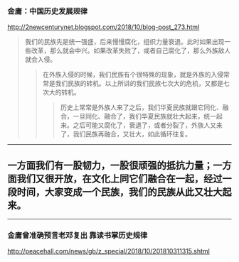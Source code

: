 ### 金庸：中国历史发展规律
http://2newcenturynet.blogspot.com/2018/10/blog-post_273.html
>我们的民族先是统一强盛，后来慢慢腐化，组织力量衰退。此时如果出现一些改革，那么就会中兴。如果改革失败了，或者自己腐化了，那么外族敌人就会入侵。
>>在外族入侵的时候，我们民族有个很特殊的现象，就是外族的入侵常常是我们民族的转机。以上所讲的我们民族七次大的危机，又都是七次大的转机。
>>>历史上常常是外族人来了之后，我们华夏民族就跟它同化、融合，一旦同化、融合了，我们华夏民族就壮大起来，统一起来。之后可能又腐化了，衰退了，或者分裂了，外族人又来了，我们民族再融合，又壮大，如此循环往复。
---
一方面我们有一股韧力，一股很顽强的抵抗力量；一方面我们又很开放，在文化上同它们融合在一起，经过一段时间，大家变成一个民族，我们的民族从此又壮大起来。
---
---
### 金庸曾准确预言老邓复出 靠读书掌历史规律
http://peacehall.com/news/gb/z_special/2018/10/201810311315.shtml